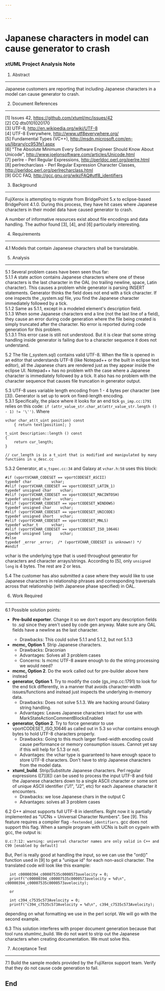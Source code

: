 ```yaml
---


---
```


# Japanese characters in model can cause generator to crash
### xtUML Project Analysis Note


1. Abstract
-----------
Japanese customers are reporting that including Japanese characters in a model
can cause generator to crash.

2. Document References
----------------------
[1] Issues 42, https://github.com/xtuml/mc/issues/42    
[2] CQ dts0101020170  
[3] UTF-8, http://en.wikipedia.org/wiki/UTF-8  
[4] UTF-8 Everywhere, http://www.utf8everywhere.org/  
[5] Fundamental Types (VC++), http://msdn.microsoft.com/en-us/library/cc953fe1.aspx  
[6] "The Absolute Minimum Every Software Engineer Should Know About Unicode", http://www.joelonsoftware.com/articles/Unicode.html  
[7] perlre - Perl Regular Expressions, http://perldoc.perl.org/perlre.html  
[8] perlrecharclass - Perl Regular Expression Character Classes, http://perldoc.perl.org/perlrecharclass.html  
[9] GCC FAQ, http://gcc.gnu.org/wiki/FAQ#utf8_identifiers

3. Background
-------------
FujiXerox is attempting to migrate from BridgePoint 5.x to eclipse-based 
BridgePoint 4.1.0.  During this process, they have hit cases where Japanese 
characters in their model data have caused generator to crash.  

A number of informative resources exist about file encodings and data handling.  The 
author found [3], [4], and [6] particularly interesting.  

4. Requirements
---------------
4.1  Models that contain Japanese characters shall be translatable.

5. Analysis
-----------
5.1  Several problem cases have been seen thus far:  
5.1.1  A state action contains Japanese characters where one of these characters
  is the last character in the OAL (no trailing newline, space, Latin character). 
  This causes a problem while generator is parsing INSERT statements.  Generator 
  thinks the field does not end with a tick character.  If one inspects the 
  _system.sql file, you find the Japanese character immediately followed by a 
  tick.        
5.1.2  Same as 5.1.1, except in a modeled element's description field.  
5.1.3  When some Japanese characters end a line (not the last line of a field), 
  they cause an error during code generation where the file being created is 
  simply truncated after the character.  No error is reported during code 
  generation for this problem.  
5.1.3.1  This error case is still not understood.  But it is clear that some 
  string handling inside generator is failing due to a character sequence it 
  does not understand.

5.2  The file (_system.sql) contains valid UTF-8.  When the file is opened in an
  editor that understands UTF-8 (like Notepad++ or the built in eclipse text 
  editor), all the Japanese chars are rendered just as they appear inside the 
  eclipse UI.  Notepad++ has no problem with the case where a Japanese character
  is immediately followed by a tick.  It also has no problem with the character
  sequence that causes file truncation in generator output.
  
5.3  UTF-8 uses variable length encoding from 1 - 4 bytes per character (see [3]). Generator 
  is set up to work on fixed-length encoding.  
5.3.1  Specifically, the place where it looks for an end tick ```gs_imp.cc:1791``` relies on this code:
  ```if (attr_value_str.char_at(attr_value_str.length () - 1) != '\'')```.  Where
```
vchar char_at(t_uint position) const
    { return text[position]; }
    
t_uint Description::length () const
{
    return cur_length; 
}

// cur_length is is a t_uint that is modified and manipulated by many functions in u_desc.cc
```
5.3.2  Generator, at ```u_tspec.cc:34``` and Galaxy at ```vchar.h:58``` uses this
 block:
```
#if (vportVCHAR_CODESET == vportCODESET_ASCII)
typedef char         vchar;
#elif (vportVCHAR_CODESET == vportCODESET_LATIN_1)
typedef unsigned char    vchar;
#elif (vportVCHAR_CODESET == vportCODESET_MACINTOSH)
typedef unsigned char    vchar;
#elif (vportVCHAR_CODESET == vportCODESET_WINDOWS)
typedef unsigned char    vchar;
#elif (vportVCHAR_CODESET == vportCODESET_UNICODE)
typedef unsigned short   vchar;
#elif (vportVCHAR_CODESET == vportCODESET_MNLS)
typedef wchar_t      vchar;
#elif (vportVCHAR_CODESET == vportCODESET_ISO_10646)
typedef unsigned long    vchar;
#else
typedef _error _error;  /* (vportVCHAR_CODESET is unknown!) */
#endif
```
  vchar is the underlying type that is used throughout generator for characters
  and character arrays/strings.  According to [5], only ```unsigned long``` is 4
  bytes.  The rest are 2 or less.  
  
5.4  The customer has also submitted a case where they would like to use Japanese
  characters in relationship phrases and corresponding traversals across that 
  relationship (with Japanese phase specified) in OAL.
  
6. Work Required
----------------
6.1  Possible solution points:
  - __Pre-build exporter__.  Change it so we don't export any description fields to 
  <project>.sql since they aren't used by code gen anyway.  Make sure any OAL
  fields have a newline as the last character.  
    - Drawbacks: This could solve 5.1.1 and 5.1.2, but not 5.1.3
  - __mcmc, Option 1__.  Strip Japanese characters.
    - Drawbacks: Draconian
    - Advantages: Solves all 3 problem cases
    - Concerns: Is mcmc UTF-8 aware enough to do the string processing we would
    need?  
  - __mcmc, Option 2__.  Do the work called out for pre-builder above here instead  
  - __generator, Option 1__. Try to modify the code (gs_imp.cc:1791) to look for the end
  tick differently, in a manner that avoids character-width issues/functions and
  instead just inspects the underlying in-memory data.
    - Drawbacks: Does not solve 5.1.3.  We are hacking around Galaxy string handling.  
    - Advantages: Leaves Japanese characters intact for use with MarkStateActionCommentBlocksEnabled  
  - __generator, Option 2__.  Try to force generator to use vportCODESET_ISO_10646
  as called out in 5.3 so vchar contains enough bytes to hold UTF-8 characters
  properly.
    - Drawbacks: Going to this much larger fixed-width encoding could cause performance
    or memory consumption issues.  Cannot yet say if this will help for 5.1.3
    or not.  
    - Advantages: the vchar type is guaranteed to have enough space to store
    UTF-8 characters.  Don't have to strip Japanese characters from the model data.  
  - __xtuml_build__.  Strip/Substitute Japanese characters.  Perl regular expressions
  ([7][8]) can be used to process the input UTF-8 and fold the Japanese characters 
  down to a single ASCII character or some sort of unique ASCII identifier ("J1", "J2", etc)
  for each Japanese character it encounters.
    - Drawbacks: we lose Japanese chars in the output C
    - Advantages: solves all 3 problem cases  

6.2  G++ almost supports full UTF-8 in identifiers.  Right now it is partially 
  implemented as "UCNs = Universal Character Numbers".  See [9]. This feature
  requires a compiler flag ```-fextended_identifiers```.  gcc does not support 
  this flag.  When a sample program with UCNs is built on cygwin with gcc, the 
  output is: 
```
U.c:7:12: warning: universal character names are only valid in C++ and C99 [enabled by default]
```

  But, Perl is really good at handling the input, so we can use the "ord()" 
  function used in [9] to get a "unique id" for each non-ascii character. The 
  translated code will look like this example:
```
  int c00000394_c00007535c0000573avelocity = 0;
  printf("c00000394_c00007535c0000573avelocity = %d\n", c00000394_c00007535c0000573avelocity);
  
  or
  
  int c394_c7535c573Avelocity = 0;
  printf("c394_c7535c573Avelocity = %d\n", c394_c7535c573Avelocity);
```
  depending on what formatting we use in the perl script.  We will go with the 
  second example.  

6.3  This solution interferes with proper document generation because that tool
  runs xtumlmc_build.  We do not want to strip out the Japanese characters when
  creating documentation.  We must solve this.
  
7. Acceptance Test
------------------
7.1  Build the sample models provided by the FujiXerox support team.  Verify 
  that they do not cause code generation to fail.
  
End
---


